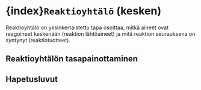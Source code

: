 # {index}`Reaktioyhtälö` (kesken)
Reaktioyhtälö on yksinkertaistettu tapa osoittaa, mitkä aineet ovat reagoineet keskenään (reaktion lähtöaineet) ja mitä reaktion seurauksena on syntynyt (reaktiotuotteet).

## Reaktioyhtälön tasapainottaminen

## Hapetusluvut